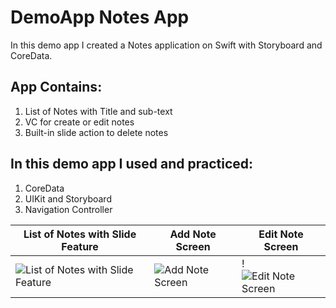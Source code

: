 # DemoApp Notes App
In this demo app I created a Notes application on Swift with Storyboard and CoreData.

## App Contains:
1. List of Notes with Title and sub-text
2. VC for create or edit notes
3. Built-in slide action to delete notes

## In this demo app I used and practiced:
1. CoreData
2. UIKit and Storyboard
3. Navigation Controller

| List of Notes with Slide Feature    | Add Note Screen                     | Edit Note Screen                            |
| ----------------------------------- | ----------------------------------- | ------------------------------------------- |
| ![List of Notes with Slide Feature](https://github.com/ekenozlu/DemoNotesApp/blob/main/list_screen.png "List of Notes with Slide Feature") | ![Add Note Screen](https://github.com/ekenozlu/DemoNotesApp/blob/main/addnote_screen.png "Add Note Screen") | !![Edit Note Screen](https://github.com/ekenozlu/DemoNotesApp/blob/main/editnote_screen.png "Edit Note Screen") |







